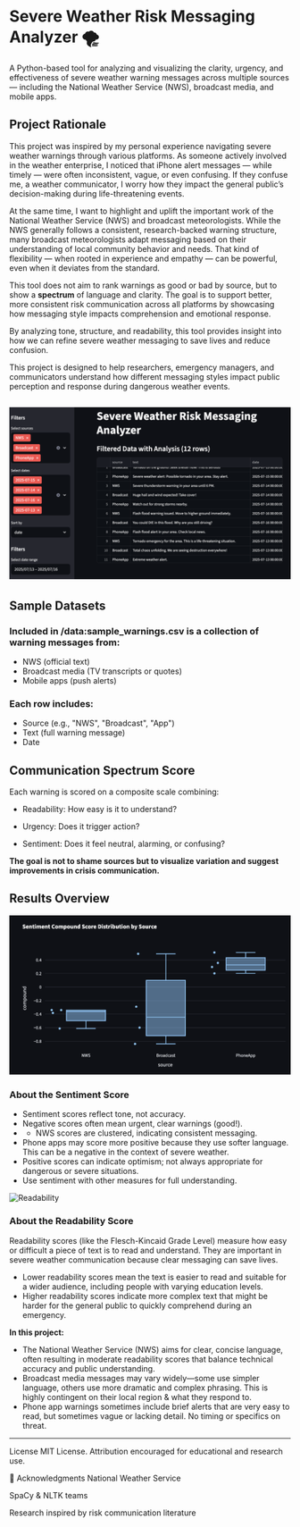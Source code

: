 # Severe Weather Risk Messaging Analyzer 🌪️

A Python-based tool for analyzing and visualizing the clarity, urgency, and effectiveness of severe weather warning messages across multiple sources — including the National Weather Service (NWS), broadcast media, and mobile apps.

## Project Rationale

This project was inspired by my personal experience navigating severe weather warnings through various platforms. As someone actively involved in the weather enterprise, I noticed that iPhone alert messages — while timely — were often inconsistent, vague, or even confusing. If they confuse me, a weather communicator, I worry how they impact the general public’s decision-making during life-threatening events.

At the same time, I want to highlight and uplift the important work of the National Weather Service (NWS) and broadcast meteorologists. While the NWS generally follows a consistent, research-backed warning structure, many broadcast meteorologists adapt messaging based on their understanding of local community behavior and needs. That kind of flexibility — when rooted in experience and empathy — can be powerful, even when it deviates from the standard.

This tool does not aim to rank warnings as good or bad by source, but to show a **spectrum** of language and clarity. The goal is to support better, more consistent risk communication across all platforms by showcasing how messaging style impacts comprehension and emotional response.

By analyzing tone, structure, and readability, this tool provides insight into how we can refine severe weather messaging to save lives and reduce confusion.


This project is designed to help researchers, emergency managers, and communicators understand how different messaging styles impact public perception and response during dangerous weather events.

![Chart One](assets/General1.png)
---

## Sample Datasets
### Included in /data:sample_warnings.csv is a collection of warning messages from:
- NWS (official text)
- Broadcast media (TV transcripts or quotes)
- Mobile apps (push alerts)
  
### Each row includes:
- Source (e.g., "NWS", "Broadcast", "App")
- Text (full warning message)
- Date 

## Communication Spectrum Score
Each warning is scored on a composite scale combining:

- Readability: How easy is it to understand?

- Urgency: Does it trigger action?

- Sentiment: Does it feel neutral, alarming, or confusing?

**The goal is not to shame sources but to visualize variation and suggest improvements in crisis communication.**

## Results Overview
![Results One](assets/Sentiment-Score.png)
### About the Sentiment Score
- Sentiment scores reflect tone, not accuracy.
- Negative scores often mean urgent, clear warnings (good!).
- - NWS scores are clustered, indicating consistent messaging.
- Phone apps may score more positive because they use softer language. This can be a negative in the context of severe weather.
- Positive scores can indicate optimism; not always appropriate for dangerous or severe situations. 
- Use sentiment with other measures for full understanding.

![Readability](Readability.png)
### About the Readability Score
Readability scores (like the Flesch-Kincaid Grade Level) measure how easy or difficult a piece of text is to read and understand. They are important in severe weather communication because clear messaging can save lives.

- Lower readability scores mean the text is easier to read and suitable for a wider audience, including people with varying education levels.
- Higher readability scores indicate more complex text that might be harder for the general public to quickly comprehend during an emergency.

**In this project:** 
- The National Weather Service (NWS) aims for clear, concise language, often resulting in moderate readability scores that balance technical accuracy and public understanding.
- Broadcast media messages may vary widely—some use simpler language, others use more dramatic and complex phrasing. This is highly contingent on their local region & what they respond to.
- Phone app warnings sometimes include brief alerts that are very easy to read, but sometimes vague or lacking detail. No timing or specifics on threat. 


---
License
MIT License. Attribution encouraged for educational and research use.

🔗 Acknowledgments
National Weather Service

SpaCy & NLTK teams

Research inspired by risk communication literature
